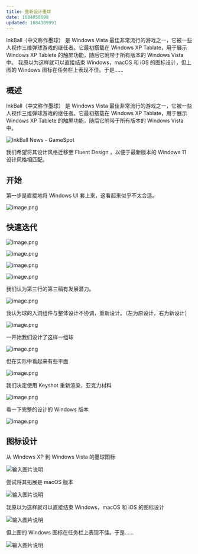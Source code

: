 ```yaml
---
title: 重新设计墨球
date: 1684058698
updated: 1684309991
---
```


InkBall（中文称作墨球） 是 Windows Vista 最佳非常流行的游戏之一，它被一些人视作三维弹球游戏的继任者。它最初搭载在 Windows XP Tablate，用于展示 Windows XP Tablete 的触屏功能，随后它附带于所有版本的 Windows Vista 中。
我原以为这样就可以直接结束 Windows，macOS 和 iOS 的图标设计，但上图的 Windows 图标在任务栏上表现不佳。于是……

<!-- more -->

## 概述
InkBall（中文称作墨球） 是 Windows Vista 最佳非常流行的游戏之一，它被一些人视作三维弹球游戏的继任者。它最初搭载在 Windows XP Tablate，用于展示 Windows XP Tablete 的触屏功能，随后它附带于所有版本的 Windows Vista 中。

![InkBall News - GameSpot](https://tse4-mm.cn.bing.net/th/id/OIP-C.zHEFztpPMzICG9lYtlughwHaIi?pid=ImgDet&rs=1)

我们希望将其设计风格迁移至 Fluent Design ，以便于最新版本的 Windows 11 设计风格相匹配。

## 开始
第一步是直接地将 Windows UI 套上来，这看起来似乎不太合适。

![image.png](/uploads/20230516/d1104f21cb9e5ce603d93448d6a5a329.png)

## 快速迭代
![image.png](/uploads/20230516/b58ca8cb198347d6e754d2debc29c8e7.png)

![image.png](/uploads/20230516/208d3dd3fd35b14b924d90fd0f9e266e.png)

![image.png](/uploads/20230516/5f2504cfd29e77d84aa095141c61b022.png)

![image.png](/uploads/20230516/e3a3ea57aff65e6a267dea0fc9c71213.png)

我们认为第三行的第三稿有发展潜力。

![image.png](/uploads/20230516/37d1e2e02d1652994248a98035861b75.png)

我认为球的入洞组件与整体设计不协调，重新设计。（左为原设计，右为新设计）

![image.png](/uploads/20230516/44f0378d81a64f62319a3d1908eb1420.png)

一开始我们设计了这样一组球

![image.png](/uploads/20230516/0e250c81157178ee0da93cf60953e320.png)

但在实际中看起来有些平面

![image.png](/uploads/20230516/51234d8d435d246c6f28168e8bcb13ed.png)

我们决定使用 Keyshot 重新渲染，亚克力材料

![image.png](/uploads/20230516/3fec47022098489528da7c6e35104fc9.png)

看一下完整的设计的 Windows 版本

![image.png](/uploads/20230516/01001c5389db10363ae09596a92923d6.png)

## 图标设计
从 Windows XP 到 Windows Vista 的墨球图标

![输入图片说明](/uploads/20230517/0bf5fcd70b1227009d9832ee50520066.png)

尝试将其拓展是 macOS 版本

![输入图片说明](/uploads/20230517/fcf6d593b33dd2f07f99a722198f3c65.png)

我原以为这样就可以直接结束 Windows，macOS 和 iOS 的图标设计

![输入图片说明](/uploads/20230517/b14e41ed16e2fbcea0e50824337ff79d.png)

但上图的 Windows 图标在任务栏上表现不佳。于是……

![输入图片说明](/uploads/20230517/6ceda9da82ca284a6c64d6e60a3452d6.png)
